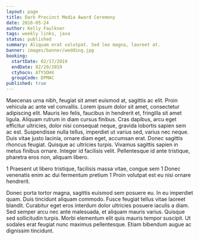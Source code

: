 ```yaml
---
layout: page
title: Dark Precinct Media Award Ceremony
date: 2016-05-24
author: Kelly Faulkner
tags: weekly links, java
status: published
summary: Aliquam erat volutpat. Sed leo magna, laoreet at.
banner: images/banner/wedding.jpg
booking:
  startDate: 02/17/2019
  endDate: 02/20/2019
  ctyhocn: ATYSDHX
  groupCode: DPMAC
published: true
---
```

Maecenas urna nibh, feugiat sit amet euismod at, sagittis ac elit. Proin vehicula ac ante vel convallis. Lorem ipsum dolor sit amet, consectetur adipiscing elit. Mauris leo felis, faucibus in hendrerit et, fringilla sit amet ligula. Aliquam rutrum in diam cursus finibus. Cras dapibus, arcu eget efficitur ultricies, dolor nisi consequat neque, gravida lobortis sapien sem ac est. Suspendisse nulla tellus, imperdiet ut varius sed, varius nec neque. Duis vitae justo lacinia, ornare diam eget, accumsan erat. Donec sagittis rhoncus feugiat. Quisque ac ultricies turpis. Vivamus sagittis sapien in metus finibus ornare. Integer id facilisis velit. Pellentesque id ante tristique, pharetra eros non, aliquam libero.

1 Praesent ut libero tristique, facilisis massa vitae, congue sem
1 Donec venenatis enim ac dui fermentum pretium
1 Proin volutpat est eu nisi ornare hendrerit.

Donec porta tortor magna, sagittis euismod sem posuere eu. In eu imperdiet quam. Duis tincidunt aliquam commodo. Fusce feugiat tellus vitae laoreet blandit. Curabitur eget eros interdum dolor ultricies posuere iaculis a diam. Sed semper arcu nec ante malesuada, et aliquam mauris varius. Quisque sed sollicitudin turpis. Morbi elementum elit quis mauris tempor suscipit. Ut sodales erat feugiat nunc maximus pellentesque. Etiam bibendum augue ac dignissim tincidunt.
